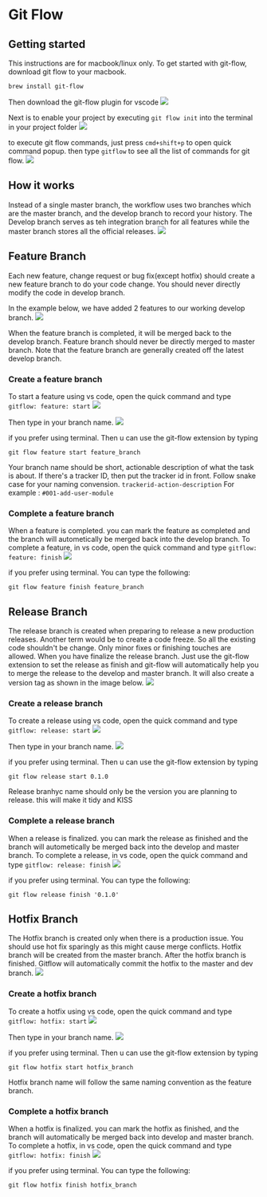 # Git Flow 
## Getting started
This instructions are for macbook/linux only. To get started with git-flow, download git flow to your macbook.

`brew install git-flow`

Then download the git-flow plugin for vscode
![](image/gitflow-plugin.png)

Next is to enable your project by executing `git flow init` into the terminal in your project
folder
![](image/git-flow-init.png)

to execute git flow commands, just press `cmd+shift+p` to open quick command popup. then type
`gitflow` to see all the list of commands for git flow.
![](image/git-flow-command.png)

## How it works
Instead of a single master branch, the workflow uses two branches which are the master branch, 
and the develop branch to record your history. The Develop branch serves as teh integration 
branch for all features while the master branch stores all the official releases.
![](image/master-develop.svg)

## Feature Branch
Each new feature, change request or bug fix(except hotfix) should create a new feature branch
to do your code change. You should never directly modify the code in develop branch.

In the example below, we have added 2 features to our working develop branch.
![](image/git-flow-feature.svg)

When the feature branch is completed, it will be merged back to the develop branch. 
Feature branch should never be directly merged to master branch. Note that the feature
branch are generally created off the latest develop branch.

### Create a feature branch
To start a feature using vs code, open the quick command and type `gitflow: feature: start`
![](image/feature-start.png)

Then type in your branch name.
![](image/feature-start-title.png)

if you prefer using terminal. Then u can use the git-flow extension by typing

`git flow feature start feature_branch`

Your branch name should be short, actionable description of
what the task is about. If there's a tracker ID, then put the tracker id in front. 
Follow snake case for your naming convension. `trackerid-action-description`
For example : `#001-add-user-module`

### Complete a feature branch
When a feature is completed. you can mark the feature as completed and the branch will
autometically be merged back into the develop branch. To complete a feature, in vs code,
open the quick command and type `gitflow: feature: finish`
![](image/feature-finish.png)

if you prefer using terminal. You can type the following:

`git flow feature finish feature_branch`

## Release Branch
The release branch is created when preparing to release a new production releases.
Another term would be to create a code freeze. So all the existing code shouldn't be change.
Only minor fixes or finishing touches are allowed. When you have finalize the release branch.
Just use the git-flow extension to set the release as finish and git-flow will automatically
help you to merge the release to the develop and master branch. It will also create a version 
tag as shown in the image below.
![](image/git-flow-release.svg)

### Create a release branch
To create a release using vs code, open the quick command and type `gitflow: release: start`
![](image/release-start.png)

Then type in your branch name.
![](image/release-start-title.png)

if you prefer using terminal. Then u can use the git-flow extension by typing

```git flow release start 0.1.0```

Release branhyc name should only be the version you are planning to release. this will make it
tidy and KISS

### Complete a release branch
When a release is finalized. you can mark the release as finished and the branch will
autometically be merged back into the develop and master branch. To complete a release, in vs code,
open the quick command and type `gitflow: release: finish`
![](image/release-finish.png)

if you prefer using terminal. You can type the following:

`git flow release finish '0.1.0'`


## Hotfix Branch
The Hotfix branch is created only when there is a production issue. You should use hot fix 
sparingly as this might cause merge conflicts. Hotfix branch will be created from the master
branch. After the hotfix branch is finished. Gitflow will automatically commit the hotfix to
the master and dev branch.
![](image/git-flow-hotfix.svg)

### Create a hotfix branch
To create a hotfix using vs code, open the quick command and type `gitflow: hotfix: start`
![](image/hotfix-start.png)

Then type in your branch name.
![](image/hotfix-start-title.png)

if you prefer using terminal. Then u can use the git-flow extension by typing

```git flow hotfix start hotfix_branch```

Hotfix branch name will follow the same naming convention as the feature branch.

### Complete a hotfix branch
When a hotfix is finalized. you can mark the hotfix as finished, and the branch will
automatically be merged back into develop and master branch. To complete a hotfix, in vs code,
open the quick command and type `gitflow: hotfix: finish`
![](image/hotfix-finish.png)

if you prefer using terminal. You can type the following:

`git flow hotfix finish hotfix_branch`
